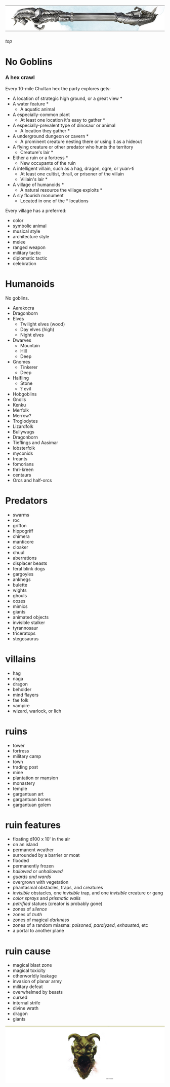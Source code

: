 
![immovable rod](../images/immovable-rod.jpg)

###### top

# No Goblins
### A hex crawl

Every 10-mile Chultan hex the party explores gets:
+ A location of strategic high ground, or a great view *
+ A water feature *
  + A aquatic animal
+ A especially-common plant
  + At least one location it's easy to gather *
+ A especially-prevalent type of dinosaur or animal
  + A location they gather *
+ A underground dungeon or cavern *
  + A prominent creature nesting there or using it as a hideout
+ A flying creature or other predator who hunts the territory
  + Creature's lair *
+ Either a ruin or a fortress *
  + New occupants of the ruin
+ A intelligent villain, such as a hag, dragon, ogre, or yuan-ti
  + At least one cultist, thrall, or prisoner of the villain
  + Villain's lair *
+ A village of humanoids *
  + A natural resource the village exploits *
+ A sly flourish monument
  + Located in one of the * locations

Every village has a preferred:
+ color
+ symbolic animal
+ musical style
+ architecture style
+ melee
+ ranged weapon
+ military tactic
+ diplomatic tactic
+ celebration




# Humanoids
No goblins.

- Aarakocra
- Dragonborn
- Elves
  - Twilight elves (wood)
  - Day elves (high)
  - Night elves
- Dwarves
  - Mountain
  - Hill
  - Deep
- Gnomes
  - Tinkerer
  - Deep
- Halfling
  - Stone
  - ? evil
- Hobgoblins
- Gnolls
- Kenku
- Merfolk
- Merrow?
- Troglodytes
- Lizardfolk
- Bullywugs
- Dragonborn
- Tieflings and Aasimar
- lobsterfolk
- myconids
- treants
- fomorians
- thri-kreen
- centaurs
- Orcs and half-orcs

# Predators
+ swarms
+ roc
+ griffon
+ hippogriff
+ chimera
+ manticore
+ cloaker
+ chuul
+ aberrations
+ displacer beasts
+ feral blink dogs
+ gargoyles
+ ankhegs
+ bulette
+ wights
+ ghouls
+ oozes
+ mimics
+ giants
+ animated objects
+ invisible stalker
+ tyrannosaur
+ triceratops
+ stegosaurus

# villains
+ hag
+ naga
+ dragon
+ beholder
+ mind flayers
+ fae folk
+ vampire
+ wizard, warlock, or lich

# ruins
+ tower
+ fortress
+ military camp
+ town
+ trading post
+ mine
+ plantation or mansion
+ monastery
+ temple
+ gargantuan art
+ gargantuan bones
+ gargantuan golem

# ruin features
+ floating d100 x 10' in the air
+ on an island
+ permanent weather
+ surrounded by a barrier or moat
+ flooded
+ permanently frozen
+ _hallowed_ or _unhallowed_
+ _guards and wards_
+ overgrown with vegetation
+ phantasmal obstacles, traps, and creatures
+ _invisible_ obstacles, one _invisible_ trap, and one _invisible_ creature or gang
+ _color sprays_ and _prismatic walls_
+ _petrified_ statues (creator is probably gone)
+ zones of _silence_
+ zones of _truth_
+ zones of magical _darkness_
+ zones of a random miasma: _poisoned_, _paralyzed_, _exhausted_, etc
+ a portal to another plane

# ruin cause
+ magical blast zone
+ magical toxicity
+ otherworldly leakage
+ invasion of planar army
+ military defeat
+ overwhelmed by beasts
+ cursed
+ internal strife
+ divine wrath
+ dragon
+ giants

![the end](../images/toa-end.jpg)